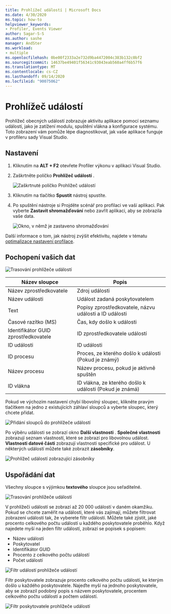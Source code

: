```yaml
---
title: Prohlížeč událostí | Microsoft Docs
ms.date: 4/30/2020
ms.topic: how-to
helpviewer_keywords:
- Profiler, Events Viewer
author: Sagar-S-S
ms.author: sashe
manager: AndSter
ms.workload:
- multiple
ms.openlocfilehash: 0be00f2333a2e732d9ba4472004c383b132c0bf2
ms.sourcegitcommit: 14637be49401f56341c93043eab560a4ff6b57f6
ms.translationtype: MT
ms.contentlocale: cs-CZ
ms.lasthandoff: 09/14/2020
ms.locfileid: "90075062"
---
```

# <a name="events-viewer"></a>Prohlížeč událostí

Prohlížeč obecných událostí zobrazuje aktivitu aplikace pomocí seznamu událostí, jako je zatížení modulu, spuštění vlákna a konfigurace systému. Toto zobrazení vám pomůže lépe diagnostikovat, jak vaše aplikace funguje v profileru sady Visual Studio.

## <a name="setup"></a>Nastavení

1. Kliknutím na **ALT + F2** otevřete Profiler výkonu v aplikaci Visual Studio.

1. Zaškrtněte políčko **Prohlížeč událostí** .

   ![Zaškrtnuté políčko Prohlížeč událostí](../profiling/media/eventsviewerselected.png "Zaškrtnuté políčko Prohlížeč událostí")

1. Kliknutím na tlačítko **Spustit** nástroj spustíte.

1. Po spuštění nástroje si Projděte scénář pro profilaci ve vaší aplikaci. Pak vyberte **Zastavit shromažďování** nebo zavřít aplikaci, aby se zobrazila vaše data.

   ![Okno, v němž je zastaveno shromažďování](../profiling/media/stopcollectioneventsviewer.png "Okno, v němž je zastaveno shromažďování")

Další informace o tom, jak nástroj zvýšit efektivitu, najdete v tématu [optimalizace nastavení profilace](../profiling/optimize-profiler-settings.md).

## <a name="understand-your-data"></a>Pochopení vašich dat

![Trasování prohlížeče událostí](../profiling/media/eventviewertrace.png "Trasování prohlížeče událostí")

|Název sloupce|Popis|
|----------|---------------------|
|Název zprostředkovatele|Zdroj události|
|Název události|Událost zadaná poskytovatelem|
|Text|Popisy zprostředkovatele, názvu události a ID události|
|Časové razítko (MS)|Čas, kdy došlo k události|
|Identifikátor GUID zprostředkovatele|ID zprostředkovatele událostí|
|ID události|ID události|
|ID procesu|Proces, ze kterého došlo k události (Pokud je známý)|
|Název procesu|Název procesu, pokud je aktivně spuštěn|
|ID vlákna|ID vlákna, ze kterého došlo k události (Pokud je známá)|

Pokud ve výchozím nastavení chybí libovolný sloupec, klikněte pravým tlačítkem na jedno z existujících záhlaví sloupců a vyberte sloupec, který chcete přidat.

![Přidání sloupců do prohlížeče událostí](../profiling/media/eventvieweraddcolumns.png "Přidání sloupců do prohlížeče událostí")

Po výběru události se zobrazí okno **Další vlastnosti** . **Společné vlastnosti** zobrazují seznam vlastností, které se zobrazí pro libovolnou událost. **Vlastnosti datové části** zobrazují vlastnosti specifické pro událost. U některých událostí můžete také zobrazit **zásobníky**.

![Prohlížeč událostí zobrazující zásobníky](../profiling/media/eventviewerstacks.png "Prohlížeč událostí zobrazující zásobníky")

## <a name="organize-your-data"></a>Uspořádání dat

Všechny sloupce s výjimkou **textového** sloupce jsou seřaditelné.

![Trasování prohlížeče událostí](../profiling/media/eventviewertrace.png "Trasování prohlížeče událostí")

V prohlížeči událostí se zobrazí až 20 000 událostí v daném okamžiku. Pokud se chcete zaměřit na události, které vás zajímají, můžete filtrovat zobrazení událostí tak, že vyberete filtr událostí. Můžete také zjistit, jaké procento celkového počtu událostí u každého poskytovatele proběhlo. Když najedete myší na jeden filtr událostí, zobrazí se popisek s popisem:

- Název události
- Poskytovatel
- Identifikátor GUID
- Procento z celkového počtu událostí
- Počet událostí

![Filtr událostí prohlížeče událostí](../profiling/media/eventviewereventfilter.png "Filtr událostí prohlížeče událostí")

Filtr poskytovatele zobrazuje procento celkového počtu událostí, ke kterým došlo u každého poskytovatele. Najeďte myší na jednoho poskytovatele, aby se zobrazil podobný popis s názvem poskytovatele, procentem celkového počtu událostí a počtem událostí.

![Filtr poskytovatele prohlížeče událostí](../profiling/media/eventviewerproviderfilter.png "Filtr poskytovatele prohlížeče událostí")
